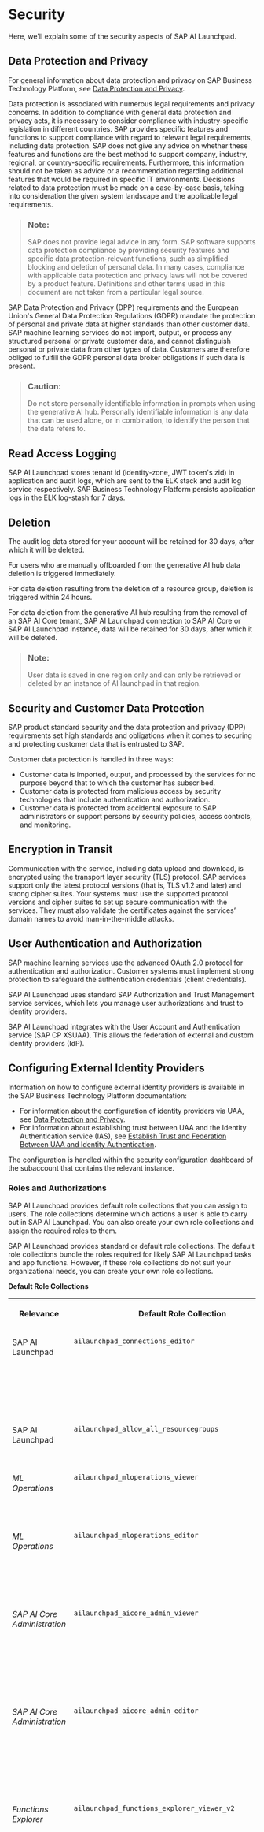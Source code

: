 <!-- loioe4cf7102c2574e8b85f669b9c4f69cde -->

<link rel="stylesheet" type="text/css" href="css/sap-icons.css"/>

# Security

Here, we'll explain some of the security aspects of SAP AI Launchpad.

<a name="loiof1d2eb91d9a248ca8c92b0110c76c6f6"/>

<!-- loiof1d2eb91d9a248ca8c92b0110c76c6f6 -->

## Data Protection and Privacy

For general information about data protection and privacy on SAP Business Technology Platform, see [Data Protection and Privacy](https://help.sap.com/viewer/65de2977205c403bbc107264b8eccf4b/Cloud/en-US/7e513d31704a4a87831191e504ca850a.html).

Data protection is associated with numerous legal requirements and privacy concerns. In addition to compliance with general data protection and privacy acts, it is necessary to consider compliance with industry-specific legislation in different countries. SAP provides specific features and functions to support compliance with regard to relevant legal requirements, including data protection. SAP does not give any advice on whether these features and functions are the best method to support company, industry, regional, or country-specific requirements. Furthermore, this information should not be taken as advice or a recommendation regarding additional features that would be required in specific IT environments. Decisions related to data protection must be made on a case-by-case basis, taking into consideration the given system landscape and the applicable legal requirements.

> ### Note:  
> SAP does not provide legal advice in any form. SAP software supports data protection compliance by providing security features and specific data protection-relevant functions, such as simplified blocking and deletion of personal data. In many cases, compliance with applicable data protection and privacy laws will not be covered by a product feature. Definitions and other terms used in this document are not taken from a particular legal source.

SAP Data Protection and Privacy \(DPP\) requirements and the European Union's General Data Protection Regulations \(GDPR\) mandate the protection of personal and private data at higher standards than other customer data. SAP machine learning services do not import, output, or process any structured personal or private customer data, and cannot distinguish personal or private data from other types of data. Customers are therefore obliged to fulfill the GDPR personal data broker obligations if such data is present.

> ### Caution:  
> Do not store personally identifiable information in prompts when using the generative AI hub. Personally identifiable information is any data that can be used alone, or in combination, to identify the person that the data refers to.



<a name="loiof1d2eb91d9a248ca8c92b0110c76c6f6__section_w3k_wch_ynb"/>

## Read Access Logging

SAP AI Launchpad stores tenant id \(identity-zone, JWT token's zid\) in application and audit logs, which are sent to the ELK stack and audit log service respectively. SAP Business Technology Platform persists application logs in the ELK log-stash for 7 days.



<a name="loiof1d2eb91d9a248ca8c92b0110c76c6f6__section_yj3_fdh_ynb"/>

## Deletion

The audit log data stored for your account will be retained for 30 days, after which it will be deleted.

For users who are manually offboarded from the generative AI hub data deletion is triggered immediately.

For data deletion resulting from the deletion of a resource group, deletion is triggered within 24 hours.

For data deletion from the generative AI hub resulting from the removal of an SAP AI Core tenant, SAP AI Launchpad connection to SAP AI Core or SAP AI Launchpad instance, data will be retained for 30 days, after which it will be deleted.

> ### Note:  
> User data is saved in one region only and can only be retrieved or deleted by an instance of AI launchpad in that region.

<a name="loioab5939567cf04016854414774fb2291e"/>

<!-- loioab5939567cf04016854414774fb2291e -->

## Security and Customer Data Protection

SAP product standard security and the data protection and privacy \(DPP\) requirements set high standards and obligations when it comes to securing and protecting customer data that is entrusted to SAP.

Customer data protection is handled in three ways:

-   Customer data is imported, output, and processed by the services for no purpose beyond that to which the customer has subscribed.
-   Customer data is protected from malicious access by security technologies that include authentication and authorization.
-   Customer data is protected from accidental exposure to SAP administrators or support persons by security policies, access controls, and monitoring.

<a name="loio42a8f0fd505d4fdca3ed1dc1de14ca07"/>

<!-- loio42a8f0fd505d4fdca3ed1dc1de14ca07 -->

## Encryption in Transit

Communication with the service, including data upload and download, is encrypted using the transport layer security \(TLS\) protocol. SAP services support only the latest protocol versions \(that is, TLS v1.2 and later\) and strong cipher suites. Your systems must use the supported protocol versions and cipher suites to set up secure communication with the services. They must also validate the certificates against the services’ domain names to avoid man-in-the-middle attacks.

<a name="loiodef9ee82675a4cb3a0f718cfc8d940dc"/>

<!-- loiodef9ee82675a4cb3a0f718cfc8d940dc -->

## User Authentication and Authorization

SAP machine learning services use the advanced OAuth 2.0 protocol for authentication and authorization. Customer systems must implement strong protection to safeguard the authentication credentials \(client credentials\).

SAP AI Launchpad uses standard SAP Authorization and Trust Management service services, which lets you manage user authorizations and trust to identity providers.

SAP AI Launchpad integrates with the User Account and Authentication service \(SAP CP XSUAA\). This allows the federation of external and custom identity providers \(IdP\).



<a name="loiodef9ee82675a4cb3a0f718cfc8d940dc__section_crv_mch_ynb"/>

## Configuring External Identity Providers

Information on how to configure external identity providers is available in the SAP Business Technology Platform documentation:

-   For information about the configuration of identity providers via UAA, see [Data Protection and Privacy](https://help.sap.com/products/BTP/65de2977205c403bbc107264b8eccf4b/7e513d31704a4a87831191e504ca850a.html?version=Cloud).
-   For information about establishing trust between UAA and the Identity Authentication service \(IAS\), see [Establish Trust and Federation Between UAA and Identity Authentication](https://help.sap.com/viewer/65de2977205c403bbc107264b8eccf4b/Cloud/en-US/7c6aa87459764b179aeccadccd4f91f3.html).

The configuration is handled within the security configuration dashboard of the subaccount that contains the relevant instance.

<a name="loio4ef8499d7a4945ec854e3b4590830bcc"/>

<!-- loio4ef8499d7a4945ec854e3b4590830bcc -->

### Roles and Authorizations

SAP AI Launchpad provides default role collections that you can assign to users. The role collections determine which actions a user is able to carry out in SAP AI Launchpad. You can also create your own role collections and assign the required roles to them.



SAP AI Launchpad provides standard or default role collections. The default role collections bundle the roles required for likely SAP AI Launchpad tasks and app functions. However, if these role collections do not suit your organizational needs, you can create your own role collections.

**Default Role Collections**


<table>
<tr>
<th valign="top">

Relevance

</th>
<th valign="top">

Default Role Collection

</th>
<th valign="top">

Description

</th>
<th valign="top">

Includes Roles

</th>
</tr>
<tr>
<td valign="top">

SAP AI Launchpad 

</td>
<td valign="top">

`ailaunchpad_connections_editor` 

</td>
<td valign="top">

Provides roles to view, create, edit, and delete connections to your AI runtime \(for example, SAP AI Core\)

</td>
<td valign="top">

`viewer`

`connections_editor`

</td>
</tr>
<tr>
<td valign="top">

SAP AI Launchpad 

</td>
<td valign="top">

`ailaunchpad_allow_all_resourcegroups` 

</td>
<td valign="top">

Provides access to all resource groups

</td>
<td valign="top">

`allow_all_resourcegroups` 

</td>
</tr>
<tr>
<td valign="top">

*ML Operations* 

</td>
<td valign="top">

`ailaunchpad_mloperations_viewer` 

</td>
<td valign="top">

Provides roles to view all contents of scenarios and resource groups

</td>
<td valign="top">

`viewer`

`mloperations_viewer`

</td>
</tr>
<tr>
<td valign="top">

*ML Operations* 

</td>
<td valign="top">

`ailaunchpad_mloperations_editor` 

</td>
<td valign="top">

Provides roles to view all contents of scenarios, and to view and edit contents of resource groups

</td>
<td valign="top">

`viewer`

`mloperations_editor`

</td>
</tr>
<tr>
<td valign="top">

*SAP AI Core Administration*

</td>
<td valign="top">

`ailaunchpad_aicore_admin_viewer`

</td>
<td valign="top">

Provides roles to view authentications required for AI workflows involving SAP AI Core \(AI runtime\)

</td>
<td valign="top">

`viewer`

`aicore_admin_viewer_all`

</td>
</tr>
<tr>
<td valign="top">

*SAP AI Core Administration*

</td>
<td valign="top">

`ailaunchpad_aicore_admin_editor`

</td>
<td valign="top">

Provides roles to edit authentications required for AI workflows involving SAP AI Core \(AI runtime\)

</td>
<td valign="top">

`viewer`

`aicore_admin_editor_all` 

</td>
</tr>
<tr>
<td valign="top">

*Functions Explorer* 

</td>
<td valign="top">

`ailaunchpad_functions_explorer_viewer_v2` 

</td>
<td valign="top">

Provides roles to view scenarios and all ML resources of a scenario

</td>
<td valign="top">

`viewer`

`connections_viewer`

`functions_explorer`

`mlfunctions_viewer`

`scenario_executable_viewer`

`scenario_metadata_viewer`

`scenario_configuration_viewer`

`scenario_job_viewer`

`scenario_artifact_viewer`

`scenario_metric_viewer`

</td>
</tr>
<tr>
<td valign="top">

*Functions Explorer* 

</td>
<td valign="top">

`ailaunchpad_functions_explorer_editor_v2` 

</td>
<td valign="top">

Edit scenarios and all ML resources of a scenario

</td>
<td valign="top">

`viewer`

`connections_viewer`

`functions_explorer`

`mlfunctions_editor`

`scenario_executable_viewer`

`scenario_metadata_viewer`

`scenario_metric_viewer`

`scenario_configuration_editor`

`scenario_job_editor`

`scenario_artifact_editor`

</td>
</tr>
<tr>
<td valign="top">

SAP AI Launchpad

</td>
<td valign="top">

`ailaunchpad_connections_editor_without_genai`

</td>
<td valign="top">

Provides roles to view, create, edit, and delete connections to your AI runtime \(for example, SAP AI Core\) without generative AI hub

</td>
<td valign="top">

`viewer_without_genai`

`connections_editor`

</td>
</tr>
<tr>
<td valign="top">

*ML Operations*

</td>
<td valign="top">

`ailaunchpad_mloperations_viewer_without_genai` 

</td>
<td valign="top">

Provides roles to view all contents of scenarios and resource groups without generative AI hub 

</td>
<td valign="top">

`viewer_without_genai`

`mloperations_viewer`

</td>
</tr>
<tr>
<td valign="top">

*ML Operations*

</td>
<td valign="top">

`ailaunchpad_mloperations_editor_without_genai` 

</td>
<td valign="top">

Provides roles to view all contents of scenarios, and to view and edit contents of resource groups without generative AI hub 

</td>
<td valign="top">

`viewer_without_genai`

`mloperations_editor`

</td>
</tr>
<tr>
<td valign="top">

*Functions Explorer*

</td>
<td valign="top">

`ailaunchpad_functions_explorer_viewer_v2_without_genai` 

</td>
<td valign="top">

Provides roles to view scenarios and all ML resources of a scenario without generative AI hub 

</td>
<td valign="top">

`viewer_without_genai`

`connections_viewer`

`functions_explorer`

`mlfunctions_viewer`

`scenario_executable_viewer`

`scenario_metadata_viewer`

`scenario_configuration_viewer`

`scenario_job_viewer`

`scenario_artifact_viewer`

`scenario_metric_viewer`

</td>
</tr>
<tr>
<td valign="top">

*Functions Explorer*

</td>
<td valign="top">

`ailaunchpad_functions_explorer_editor_v2_without_genai` 

</td>
<td valign="top">

Edit scenarios and all ML resources of a scenario without generative AI hub 

</td>
<td valign="top">

`viewer_without_genai`

`connections_viewer`

`functions_explorer`

`mlfunctions_editor`

`scenario_executable_viewer`

`scenario_metadata_viewer`

`scenario_metric_viewer`

`scenario_configuration_editor`

`scenario_job_editor`

`scenario_artifact_editor`

</td>
</tr>
<tr>
<td valign="top">

*SAP AI Core Administration*

</td>
<td valign="top">

`ailaunchpad_aicore_admin_viewer_without_genai`

</td>
<td valign="top">

Administrator \(SAP AI Core\) viewer, without access to generative AI hub

</td>
<td valign="top">

`viewer_without_genai`

`aicore_admin_viewer_all`

</td>
</tr>
<tr>
<td valign="top">

*SAP AI Core Administration*

</td>
<td valign="top">

`ailaunchpad_aicore_admin_editor_without_genai`

</td>
<td valign="top">

Administrator \(SAP AI Core\) editor, without access to generative AI hub

</td>
<td valign="top">

`viewer_without_genai`

`aicore_admin_editor_all`

</td>
</tr>
<tr>
<td valign="top">

*Generative AI Hub*

</td>
<td valign="top">

`ailaunchpad_genai_experimenter`

</td>
<td valign="top">

Prompt experimentation, viewing disclaimers and orchestration experimentation in generative AI hub.

</td>
<td valign="top">

`viewer_without_genai`

`genai_experimenter`

</td>
</tr>
<tr>
<td valign="top">

*Generative AI Hub*

</td>
<td valign="top">

`ailaunchpad_genai_manager`

</td>
<td valign="top">

Prompt experimentation, managing prompts, viewing disclaimers and orchestration experimentation in generative AI hub.

</td>
<td valign="top">

`viewer_without_genai`

`genai_experimenter`

`genai_manager`

</td>
</tr>
<tr>
<td valign="top">

*Generative AI Hub*

</td>
<td valign="top">

`ailaunchpad_genai_administrator`

</td>
<td valign="top">

Administration user data deletion and reading, writing and deletion of disclaimers in generative AI hub.

</td>
<td valign="top">

`viewer_without_genai`

`genai_administrator`

</td>
</tr>
</table>



If you want to create your own role collections, you can assign roles to them based on the following table.

**Default Roles**


<table>
<tr>
<th valign="top">

Role

</th>
<th valign="top">

Allows Users To

</th>
</tr>
<tr>
<td valign="top">

`allow_connections` 

</td>
<td valign="top">

Manage custom access to runtime connections in SAP AI Launchpad 

</td>
</tr>
<tr>
<td valign="top">

`connections_viewer`

</td>
<td valign="top">

View runtime connections in SAP AI Launchpad 

</td>
</tr>
<tr>
<td valign="top">

`connections_editor` 

</td>
<td valign="top">

Edit runtime connections in SAP AI Launchpad 

</td>
</tr>
<tr>
<td valign="top">

`viewer` 

</td>
<td valign="top">

Access SAP AI Launchpad \(default role for all users\)

</td>
</tr>
<tr>
<td valign="top">

`aicore_admin_repositories_viewer`

</td>
<td valign="top">

View Git repositories in the *SAP AI Core Administration* app

</td>
</tr>
<tr>
<td valign="top">

`aicore_admin_repositories_editor`

</td>
<td valign="top">

Add, edit, or remove Git repositories in the *SAP AI Core Administration* app

</td>
</tr>
<tr>
<td valign="top">

`aicore_admin_applications_viewer`

</td>
<td valign="top">

View applications in the *SAP AI Core Administration* app

</td>
</tr>
<tr>
<td valign="top">

`aicore_admin_applications_editor`

</td>
<td valign="top">

Create, edit, or delete applications in the *SAP AI Core Administration* app

</td>
</tr>
<tr>
<td valign="top">

`aicore_admin_dockerregistrysecret_viewer`

</td>
<td valign="top">

View Docker registry secrets in the *SAP AI Core Administration* app

</td>
</tr>
<tr>
<td valign="top">

`aicore_admin_dockerregistrysecret_editor`

</td>
<td valign="top">

Add, edit, or remove Docker registry secrets in the *SAP AI Core Administration* app

</td>
</tr>
<tr>
<td valign="top">

`aicore_admin_resourcegroup_viewer`

</td>
<td valign="top">

View resource groups in the *SAP AI Core Administration* app

</td>
</tr>
<tr>
<td valign="top">

`aicore_admin_resourcegroup_editor`

</td>
<td valign="top">

Create, edit, or delete resource groups in the *SAP AI Core Administration* app

</td>
</tr>
<tr>
<td valign="top">

`aicore_admin_objectstoresecret_viewer`

</td>
<td valign="top">

View object store secrets in the *SAP AI Core Administration* app

</td>
</tr>
<tr>
<td valign="top">

`aicore_admin_objectstoresecret_editor`

</td>
<td valign="top">

Add, edit, or remove object store secrets in the *SAP AI Core Administration* app

</td>
</tr>
<tr>
<td valign="top">

`scenario_metadata_viewer` 

</td>
<td valign="top">

View scenarios and scenario versions

</td>
</tr>
<tr>
<td valign="top">

`scenario_executable_viewer` 

</td>
<td valign="top">

View executables of a scenario

</td>
</tr>
<tr>
<td valign="top">

`scenario_configuration_viewer` 

</td>
<td valign="top">

View configurations of a scenario

</td>
</tr>
<tr>
<td valign="top">

`scenario_configuration_editor` 

</td>
<td valign="top">

Edit configurations of a scenario

</td>
</tr>
<tr>
<td valign="top">

`scenario_deployment_viewer` 

</td>
<td valign="top">

View deployments of a scenario

</td>
</tr>
<tr>
<td valign="top">

`scenario_deployment_editor` 

</td>
<td valign="top">

Edit deployments of a scenario

</td>
</tr>
<tr>
<td valign="top">

`scenario_deployment_predictor` 

</td>
<td valign="top">

Invoke deployments of a scenario

</td>
</tr>
<tr>
<td valign="top">

`scenario_execution_viewer` 

</td>
<td valign="top">

View executions of a scenario

</td>
</tr>
<tr>
<td valign="top">

`scenario_execution_editor` 

</td>
<td valign="top">

Edit executions of a scenario

</td>
</tr>
<tr>
<td valign="top">

`scenario_artifact_viewer` 

</td>
<td valign="top">

View artifacts of a scenario

</td>
</tr>
<tr>
<td valign="top">

`scenario_artifact_editor` 

</td>
<td valign="top">

Edit artifacts of a scenario

</td>
</tr>
<tr>
<td valign="top">

`scenario_metric_viewer` 

</td>
<td valign="top">

View tracking metrics of an execution

</td>
</tr>
<tr>
<td valign="top">

`resourcegroup_viewer` 

</td>
<td valign="top">

View resource groups

</td>
</tr>
<tr>
<td valign="top">

`allow_all_resourcegroups` 

</td>
<td valign="top">

Template for allowing access to all resource groups for a connection

</td>
</tr>
<tr>
<td valign="top">

`functions_explorer` 

</td>
<td valign="top">

Template for viewing functions explorer for SAP AI Launchpad 

</td>
</tr>
<tr>
<td valign="top">

`operations_manager` 

</td>
<td valign="top">

Template for viewing operations manager for SAP AI Launchpad 

</td>
</tr>
<tr>
<td valign="top">

`scenario_job_viewer` 

</td>
<td valign="top">

View jobs of a scenario

</td>
</tr>
<tr>
<td valign="top">

`scenario_job_editor` 

</td>
<td valign="top">

Edit jobs of a scenario

</td>
</tr>
<tr>
<td valign="top">

`mloperations_viewer` 

</td>
<td valign="top">

Viewer role for *ML Operations* app

</td>
</tr>
<tr>
<td valign="top">

`mloperations_editor` 

</td>
<td valign="top">

Editor role for *ML Operations* app

</td>
</tr>
<tr>
<td valign="top">

`artifact_register`

</td>
<td valign="top">

Register artifacts in *ML Operations* app

</td>
</tr>
<tr>
<td valign="top">

`mlfunctions_viewer`

</td>
<td valign="top">

Viewer role *Functions Explorer* app

</td>
</tr>
<tr>
<td valign="top">

`mlfunctions_editor`

</td>
<td valign="top">

Editor role *Functions Explorer* app

</td>
</tr>
<tr>
<td valign="top">

`aicore_admin_viewer_all` 

</td>
<td valign="top">

Viewer role *SAP AI Core Administration* app

</td>
</tr>
<tr>
<td valign="top">

`aicore_admin_editor_all` 

</td>
<td valign="top">

Editor role *SAP AI Core Administration* app

</td>
</tr>
<tr>
<td valign="top">

`execution_schedules_editor`

</td>
<td valign="top">

Edit execution schedules

</td>
</tr>
<tr>
<td valign="top">

`execution_schedules_viewer`

</td>
<td valign="top">

View execution schedules

</td>
</tr>
<tr>
<td valign="top">

`aicore_admin_genericsecret_editor`

</td>
<td valign="top">

Create, edit or delete generic secrets in the SAP AI Core runtime through the *SAP AI Core Administration* app

</td>
</tr>
<tr>
<td valign="top">

`aicore_admin_genericsecret_viewer`

</td>
<td valign="top">

View generic secrets in the SAP AI Core runtime through the *SAP AI Core Administration* app

</td>
</tr>
<tr>
<td valign="top">

`genai_experimenter`

</td>
<td valign="top">

Run prompts in the <code>generative AI hub prompt editor</code>

Build and test orchestration workflows in the <code>generative AI hub orchestration service</code>

</td>
</tr>
<tr>
<td valign="top">

`genai_manager`

</td>
<td valign="top">

Create, update and run prompts in the <code>generative AI hub prompt editor</code>, read and delete your saved prompts in the <code>generative AI hub</code> prompt manager

Build and test orchestration workflows in the <code>generative AI hub orchestration service</code>

</td>
</tr>
<tr>
<td valign="top">

`genai_administrator`

</td>
<td valign="top">

Delete user data in the **generative AI hub**

</td>
</tr>
<tr>
<td valign="top">

`prompt_experimenter`

</td>
<td valign="top">

Run prompts in the <code>generative AI hub prompt editor</code>. Build and test orchestration workflows in the <code>generative AI hub orchestration service</code>

</td>
</tr>
<tr>
<td valign="top">

`prompt_manager`

</td>
<td valign="top">

Create, update and run prompts in the <code>generative AI hub prompt editor</code>, read and deleted your saved prompts in the <code>generative AI hub</code> prompt manager

</td>
</tr>
<tr>
<td valign="top">

`prompt_administrator`

</td>
<td valign="top">

Delete user data in the generative AI hub. Create, edit or delete disclaimers in the generative AI hub.

</td>
</tr>
<tr>
<td valign="top">

`viewer_without_genai` 

</td>
<td valign="top">

Access SAP AI Launchpad, default role for users, without generative AI hub 

</td>
</tr>
<tr>
<td valign="top">

`orchestration_executor` 

</td>
<td valign="top">

Build and test orchestration workflows in the <code>generative AI hub orchestration service</code> 

</td>
</tr>
<tr>
<td valign="top">

`prompt_media_executor` 

</td>
<td valign="top">

Upload images in the <code>generative AI hub chat and prompt editor</code>.

</td>
</tr>
</table>

> ### Note:  
> Generative AI hub is available through the default `viewer` role.
> 
> Access to the generative AI hub can be revoked by assigning the equivalent role `without_genai`. For example, the `viewer` and `viewer_without_genai` are equivalent roles, with and without generative AI hub capabilities respectively.

**Related Information**  


[Functions Explorer](functions-explorer-90586e6.md "")

[Workspaces](workspaces-6bde2c8.md "The Workspaces app is a dashboard to manage the connection between SAP AI Launchpad and subscribed AI services.")

[Administration](administration-cb4dd1e.md "You use the SAP AI Core Administration app in SAP AI Launchpad to manage administration activities for your SAP AI Core runtime.")

<a name="loio9cdb1ea43b4e4243a7fc5d4f2a656700"/>

<!-- loio9cdb1ea43b4e4243a7fc5d4f2a656700 -->

### Create Role Collection

You create your own role collections and assign roles to them so that you can further manage users' access to content within SAP AI Launchpad.



<a name="loio9cdb1ea43b4e4243a7fc5d4f2a656700__prereq_ccd_jpq_h5b"/>

## Prerequisites



## Context

You create custom role collections to manage access settings for the following:

-   *Workspaces* app users, so that applicable resource groups are available to nominated users

-   *Workspaces* app users, so that applicable connections are available to nominated users
-   SAP Support users, so that they have custom access to available connections in your organization



## Procedure

1.  In SAP BTP cockpit, navigate to your subaccount and choose *Role Collections*.

    ![](images/AIL_Role_1_c434107.png)

2.  Choose :heavy_plus_sign: to add a role collection.

    > ### Remember:  
    > A role collection groups roles and users \(and their email IDs\) with a shared persona.

    ![](images/AIL_Plus_Icon_for_Role_Collections_08a5def.png)

3.  Enter a name and description for the group of target users and choose *Create*.

    ![](images/AIL_Create_Role_Collection_Dialog_2d867b6.png)

4.  Choose *Edit* to add nominated users to this role collection.

    ![](images/AIL_Edit_Button_for_Role_Collection_a57fbbd.png)

5.  Enter the email ID of the nominated user and choose *Save*.

    If required, you can add more users \(and their emails IDs\) by choosing :heavy_plus_sign:.

    ![](images/AIL_Add_Emails_for_Role_Collection_bfa5120.png)

6.  Choose *Save* to save the role collection.

    The role collection is now listed in the SAP BTP Cockpit and is available for assignment. For example, you can use the role collection to manage custom access for resource groups or connections. See [Custom Access for Connections](security-e4cf710.md#loio8ba6a922e774468d91df127725603bdf) and [Custom Access for Resource Groups](security-e4cf710.md#loio19e39328d7f44af6b3b8a83983bde325).


<a name="loio8ba6a922e774468d91df127725603bdf"/>

<!-- loio8ba6a922e774468d91df127725603bdf -->

### Custom Access for Connections

You can selectively control users' access to connections within SAP AI Launchpad.



<a name="loio8ba6a922e774468d91df127725603bdf__prereq_nxk_h4q_h5b"/>

## Prerequisites

You have created a role collection for use with custom connections. See [Create Role Collection](security-e4cf710.md#loio9cdb1ea43b4e4243a7fc5d4f2a656700).



## Context

A role collection represents a shared user persona. A role collection groups roles and users \(and their email IDs\) who complete similar tasks.

By default, users of the *Workspaces* app have access to all the connections in their AI runtime. You provide custom access to selectively show connections to nominated roles and users.

> ### Tip:  
> For example, you may selectively control access if some connections involve sensitive data, or to simplify the selection options for users. You may also selectively provide access to an SAP Support user. See [Custom Access for Support User](security-e4cf710.md#loioa2a95a064e5b48db8d5abc7847067a9f).

You manage access to connections by creating a custom role collection within SAP AI Launchpad, and assigning it a role based on the `allow_connections` role template. Nominated users within the *Workspaces* app, are then shown only the connections applicable for their work.



<a name="loio8ba6a922e774468d91df127725603bdf__steps_nj2_mlq_h5b"/>

## Procedure

1.  In SAP BTP cockpit, navigate to your subaccount and choose *Roles* to access the list of roles.

    ![](images/BTP_role_31090d2.png)

2.  Within the `ailaunchpad` application, find the `allow_connections` role template and choose *Create Role*.

3.  Complete the role details.

    1.  In the *Configure Role* wizard step, enter a name and description for the group of target users. You'll see that the `allow_connections` role template is automatically assigned to the role. Choose *Next* to continue.

    2.  In the *Configure Attributes* wizard step, enter the required connections in the *Values* column for the attribute `allow_connections`. Choose *Next* to continue.

        > ### Tip:  
        > To enter multiple connections, press *Enter* between connections and confirm the connection name. If you enter a value of `all`, you override any other connection value entered. This restores the system default and any custom settings are ignored.

    3.  In the *Select Role Collections* wizard step, search for and select the custom role collection that you've created for custom connections access. Choose *Next* to continue.

    4.  In the *Review* wizard step, check the role details and choose *Finish*.





<a name="loio8ba6a922e774468d91df127725603bdf__result_mxw_55q_hbi"/>

## Results

The role is now listed in the SAP BTP cockpit and the custom connection settings are applied. Users assigned to the `allow_connections` role \(or a role collection that contains it\), now have custom access to connections in their *Workspaces* app.

**Related Information**  


[Assign Connection to Workspace](set-resource-group-0c07728.md#loioa0204f94a94e4407abf772e76104d834 "")

<a name="loio19e39328d7f44af6b3b8a83983bde325"/>

<!-- loio19e39328d7f44af6b3b8a83983bde325 -->

### Custom Access for Resource Groups

You can selectively control users' access to resource groups \(within an AI runtime connection\) in SAP AI Launchpad.



<a name="loio19e39328d7f44af6b3b8a83983bde325__prereq_cl3_ht3_1rb"/>

## Prerequisites

You are using the standard role collection, or you have created a role collection for use with custom resource groups. See [Create Role Collection](security-e4cf710.md#loio9cdb1ea43b4e4243a7fc5d4f2a656700).

The users do not have the role collection `ailaunchpad_allow_all_resourcegroups` assigned.



<a name="loio19e39328d7f44af6b3b8a83983bde325__context_w15_fzq_h5b"/>

## Context

You can selectively control access to resource groups within an AI runtime connection. Nominated users of the *Workspaces* app, are then shown only those resource groups which are applicable for their work.



## Procedure

1.  In SAP BTP cockpit, navigate to your subaccount and choose *Roles* to access the list of roles.

    ![](images/BTP_role_31090d2.png)

2.  Within the `ailaunchpad` application, find the `allow_all_resourcegroups` role template, and choose *Add Using Same Role Template*.

    ![](images/AIL_role_rg_collection_96ceb84.png)

    The *Create Role* wizard appears.

3.  Complete the role details.

    1.  In the *Configure Role* wizard step, enter a name and description for the group of target users. You'll see that the `allow_all_resourcegroups` role template is automatically assigned to the role. Choose *Next* to continue.

        ![](images/AIL_Role_24c33e8.png)

    2.  In the *Configure Attributes* wizard step, enter the required resource group IDs in the *Values* column for the attribute `allowed_all_resourcegroups`. Choose *Next* to continue.

        ![](images/AIL_Role_2_9f11247.png)

    3.  In the *Select Role Collections* wizard step, search for and select the custom role collection that you've created for custom access. Choose *Next* to continue.

        ![](images/AIL_Role_f35dd61.png)

    4.  In the *Review* wizard step, check the role details and choose *Finish*.

        ![](images/AIL_Role_16caa35.png)





<a name="loio19e39328d7f44af6b3b8a83983bde325__result_mxw_55q_gab"/>

## Results

The role is now listed in the SAP BTP cockpit and the custom resource group settings are applied. Users currently assigned to the `allow_all_resource_groups` role \(or a role collection that contains it\), now have custom access to resource groups in their *Workspaces* app.

**Related Information**  


[Assign Resource Group to Workspace](set-resource-group-0c07728.md#loio1fe43ac042ab46749bec34b50601dce0 " ")

<a name="loioa2a95a064e5b48db8d5abc7847067a9f"/>

<!-- loioa2a95a064e5b48db8d5abc7847067a9f -->

### Custom Access for Support User

An SAP Support user may provide troubleshooting support in case of issues in your production environment.



<a name="loioa2a95a064e5b48db8d5abc7847067a9f__context_fnj_qsm_brb"/>

## Context

At some point, you may need to create an incident for an issue that you encounter with SAP AI Launchpad. To investigate the issue, an SAP Support user may require access to your production environment.

SAP Support users access your production environment via an internal user and access management tool called Cloud Access Manager \(CAM\). CAM, much like the SAP ID Service, allows for the packaging of variable levels of access to your production environment in a single requestable profile. The access request is reviewed by a set of named approvers and either approved or rejected. The profiles also define a time period for which access is granted. CAM will automatically revoke access once the time period has elapsed. Users may request access again, but this will once again require review and approval.

On approval, the SAP support user will be able to access your SAP AI Launchpad instance and provide administrative or operations support.

To provide an SAP Support user with custom access to your connections, see [Custom Access for Connections](security-e4cf710.md#loio8ba6a922e774468d91df127725603bdf).

**Related Information**  


[User Authentication and Authorization](security-e4cf710.md#loiodef9ee82675a4cb3a0f718cfc8d940dc "SAP machine learning services use the advanced OAuth 2.0 protocol for authentication and authorization. Customer systems must implement strong protection to safeguard the authentication credentials (client credentials).")

<a name="loiob41f83775fa44cea906961e8124986c5"/>

<!-- loiob41f83775fa44cea906961e8124986c5 -->

## Auditing and Logging Information

Here you can find a list of the security events that are logged by SAP AI Launchpad.

**Security Events Written in Audit Logs**


<table>
<tr>
<th valign="top">

What Events Are Logged

</th>
<th valign="top">

How to Identify Related Log Events

</th>
</tr>
<tr>
<td valign="top">

Login Successful

</td>
<td valign="top">

Message containing a time stamp, tenant, and user IDs; data containing event details.

</td>
</tr>
<tr>
<td valign="top">

Scope check failed

</td>
<td valign="top">

Message containing a time stamp, tenant, and user IDs; data containing “User not authorized” and event details.

</td>
</tr>
<tr>
<td valign="top">

Ops Backend

</td>
<td valign="top">

Message containing a time stamp, tenant, and user IDs; data containing “Accessing secrets”.

</td>
</tr>
<tr>
<td valign="top">

Scope check failed

</td>
<td valign="top">

Message containing a time stamp, tenant, and user IDs; data containing “Authorization failed for *<scope\>*”.

</td>
</tr>
<tr>
<td valign="top">

Scope check failed

</td>
<td valign="top">

Message containing a time stamp, tenant, and user IDs; data containing “Authorization failed for *<scope\>*”.

</td>
</tr>
<tr>
<td valign="top">

Successful onboarding

</td>
<td valign="top">

Message containing a time stamp, tenant, and user IDs; data containing “Successful onboarding of tenant: *<tenant subdomain\>*”.

</td>
</tr>
<tr>
<td valign="top">

Failed Onboarding

</td>
<td valign="top">

Message containing a time stamp, tenant, and user IDs; data containing “Failed onboarding of tenant: *<tenant subdomain\>*”.

</td>
</tr>
<tr>
<td valign="top">

Successful Offboarding

</td>
<td valign="top">

Message containing a time stamp, tenant, and user IDs; data containing “Successful offboarding of tenant: *<tenant subdomain\>*”.

</td>
</tr>
<tr>
<td valign="top">

Failed Offboarding

</td>
<td valign="top">

Message containing a time stamp, tenant, and user IDs; data containing “Failed offboarding of tenant: *<tenant subdomain\>*”.

</td>
</tr>
<tr>
<td valign="top">

Scope check failed

</td>
<td valign="top">

Message containing a time stamp, tenant, and user IDs; data containing "Authorization failed for <scope\>".

</td>
</tr>
<tr>
<td valign="top">

Read Connections Successful

</td>
<td valign="top">

Message containing a time stamp, tenant, and user IDs; data containing "Read for all connections successful".

</td>
</tr>
<tr>
<td valign="top">

Read Connections Failed

</td>
<td valign="top">

Message containing a time stamp, tenant, and user IDs; data containing “Failed to read for all connections”.

</td>
</tr>
<tr>
<td valign="top">

Create Connection Successful

</td>
<td valign="top">

Message containing a time stamp, tenant, and user IDs; data containing "Created connection <name\>".

</td>
</tr>
<tr>
<td valign="top">

Create Connection Successful

</td>
<td valign="top">

Message containing a time stamp, tenant, and user IDs; data containing "Failed to create connection <name\>".

</td>
</tr>
<tr>
<td valign="top">

Delete Connection Successful

</td>
<td valign="top">

Message containing a time stamp, tenant, and user IDs; data containing “Deleted connection *<name\>*”.

</td>
</tr>
<tr>
<td valign="top">

Delete Connection Failed

</td>
<td valign="top">

Message containing a time stamp, tenant, and user IDs; data containing “Failed to delete connection *<name\>*”.

</td>
</tr>
<tr>
<td valign="top">

Modify Connection

</td>
<td valign="top">

Message containing a time stamp, tenant, and user IDs; attributes containing the updated connection properties.

</td>
</tr>
</table>



The following information is described in the table columns:

-   *Event grouping* - Events that are logged with a similar format or are related to the same entities.

-   *What events are logged* - Description of the security or data protection and privacy related event that is logged.

-   *How to identify related log events* - Search criteria or key words, that are specific for a log event that is created along with the logged event.

-   *Additional information* - Any related information that can be helpful.


**Related Information**  


[Audit Logging in the Cloud Foundry Environment](https://help.sap.com/viewer/65de2977205c403bbc107264b8eccf4b/Cloud/en-US/f92c86ab11f6474ea5579d839051c334.html)

[Audit Logging in the Neo Environment](https://help.sap.com/viewer/ea72206b834e4ace9cd834feed6c0e09/Cloud/en-US/02c39712c1064c96b37c1ea5bc9420dc.html)

[Roles and Authorizations](security-e4cf710.md#loio4ef8499d7a4945ec854e3b4590830bcc "SAP AI Launchpad provides default role collections that you can assign to users. The role collections determine which actions a user is able to carry out in SAP AI Launchpad. You can also create your own role collections and assign the required roles to them.")

